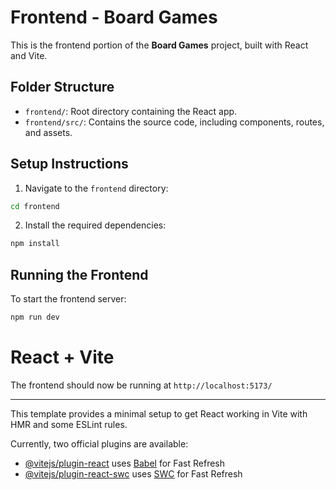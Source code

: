 # Frontend - Board Games

This is the frontend portion of the **Board Games** project, built with React and Vite.

## Folder Structure

- `frontend/`: Root directory containing the React app.
- `frontend/src/`: Contains the source code, including components, routes, and assets.

## Setup Instructions

1. Navigate to the `frontend` directory:

```bash
cd frontend
```

2. Install the required dependencies:

```bash
npm install
```

## Running the Frontend

To start the frontend server:

```bash
npm run dev
```

# React + Vite

The frontend should now be running at `http://localhost:5173/`

---

This template provides a minimal setup to get React working in Vite with HMR and some ESLint rules.

Currently, two official plugins are available:

- [@vitejs/plugin-react](https://github.com/vitejs/vite-plugin-react/blob/main/packages/plugin-react/README.md) uses [Babel](https://babeljs.io/) for Fast Refresh
- [@vitejs/plugin-react-swc](https://github.com/vitejs/vite-plugin-react-swc) uses [SWC](https://swc.rs/) for Fast Refresh
